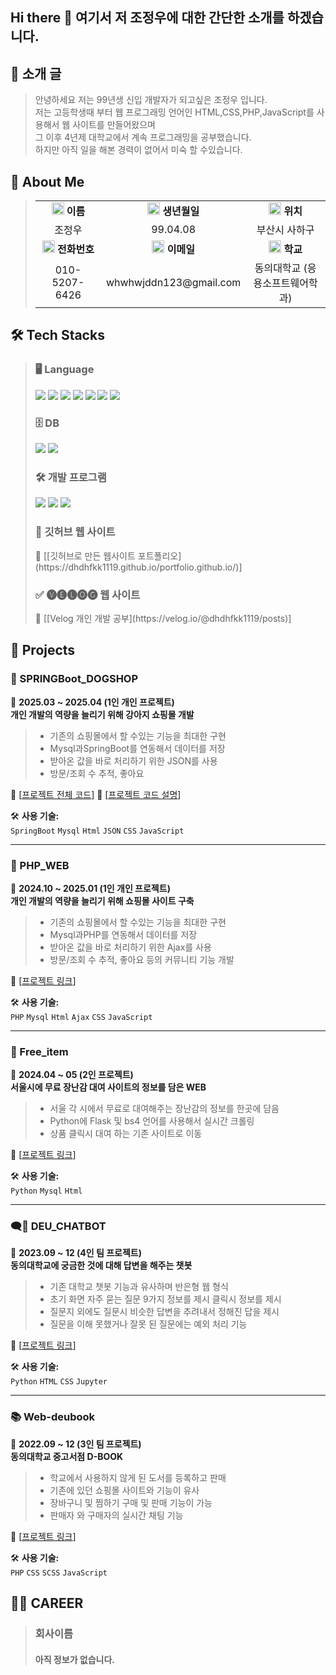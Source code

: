 ## Hi there 👋 여기서 저 조정우에 대한 간단한 소개를 하겠습니다.

## 👋 소개 글</h2>

> 안녕하세요 저는 99년생 신입 개발자가 되고싶은 조정우 입니다. <br />
> 저는 고등학생때 부터 웹 프로그래밍 언어인 HTML,CSS,PHP,JavaScript를 사용해서 웹 사이트를 만들어왔으며 <br />
> 그 이후 4년제 대학교에서 계속 프로그래밍을 공부했습니다.<br />
> 하지만 아직 일을 해본 경력이 없어서 미숙 할 수있습니다.

## 📌 About Me

><table>
>  <tr>
>    <td align="center"> <img src="https://github.com/user-attachments/assets/659a1079-af2e-4a63-9fde-c3921b07a152" height="20"> <strong>이름</strong> </td>
>    <td align="center"> <img src="https://github.com/user-attachments/assets/f66f5ec5-793f-43f4-8784-b751c945505a" height="20"> <strong>생년월일</strong> </td>
>    <td align="center"> <img src="https://github.com/user-attachments/assets/a1aa4151-c461-4d50-82de-6542c32394f6" height="20"> <strong>위치</strong> </td>
>  </tr>
>  <tr>
>    <td align="center"> 조정우 </td>
>    <td align="center"> 99.04.08 </td>
>    <td align="center"> 부산시 사하구 </td>
>  </tr>
>  <tr>
>    <td align="center"> <img src="https://github.com/user-attachments/assets/3297ad70-2f1d-424d-8e44-b5a9bf03e6d5" height="20"> <strong>전화번호</strong> </td>
>    <td align="center"> <img src="https://github.com/user-attachments/assets/b689ab6a-b558-4eb0-b644-e2c03f7382e4" height="20"> <strong>이메일</strong> </td>
>    <td align="center"> <img src="https://github.com/user-attachments/assets/adda0b32-cfe8-4abb-9507-5908dbfbd5fc" height="20"> <strong>학교</strong> </td>
>  </tr>
>  <tr>
>    <td align="center"> 010-5207-6426 </td>
>    <td align="center"> whwhwjddn123@gmail.com </td>
>    <td align="center"> 동의대학교 (응용소프트웨어학과) </td>
>  </tr>
></table>



## 🛠️ Tech Stacks 

> ### 🖥 Language
> <p align="left">
>  <img src="https://img.shields.io/badge/PHP-777BB4?style=flat-square&logo=PHP&logoColor=white"/>
>  <img src="https://img.shields.io/badge/HTML5-E34F26?style=flat-square&logo=HTML5&logoColor=white"/>
>  <img src="https://img.shields.io/badge/CSS3-1572B6?style=flat-square&logo=CSS3&logoColor=white"/>
>  <img src="https://img.shields.io/badge/Flask-000000?style=flat-square&logo=Flask&logoColor=white"/>
>  <img src="https://img.shields.io/badge/SpringBoot-6DB33F?style=flat-square&logo=Spring-Boot&logoColor=white"/>
>  <img src="https://img.shields.io/badge/Javascript-F7DF1E?style=flat-square&logo=Javascript&logoColor=white"/>
>  <img src="https://img.shields.io/badge/jQuery-0769AD?style=flat-square&logo=jQuery&logoColor=white"/>
></p>
>
>### 🗄 DB
><p align="left">
>  <img src="https://img.shields.io/badge/MySQL-4479A1?style=flat-square&logo=MySQL&logoColor=white"/>
>  <img src="https://img.shields.io/badge/MariaDB-003545?style=flat-square&logo=MariaDB&logoColor=white"/>
></p>
>
>### 🛠 개발 프로그램
><p align="left">
>  <img src="https://img.shields.io/badge/IntelliJ%20IDEA-000000?style=flat-square&logo=IntelliJ-IDEA&logoColor=white"/>
>  <img src="https://img.shields.io/badge/VSCode-007ACC?style=flat-square&logo=Visual-Studio-Code&logoColor=white"/>
>  <img src="https://img.shields.io/badge/Sublime_Text-FF9800?style=flat-square&logo=Sublime-Text&logoColor=white"/>
></p>
>
>### 📃 깃허브 웹 사이트 
><p align="left">
>  🔗 [[깃허브로 만든 웹사이트 포트폴리오](https://dhdhfkk1119.github.io/portfolio.github.io/)]
></p>
>
>### ✅ 🅥🅔🅛🅞🅖 웹 사이트
><p align="left">
>  🔗 [[Velog 개인 개발 공부](https://velog.io/@dhdhfkk1119/posts)]
></p>

## 🚀 Projects 

### 🐶 SPRINGBoot_DOGSHOP 
📅 **2025.03 ~ 2025.04 (1인 개인 프로젝트)**  
**개인 개발의 역량을 늘리기 위해 강아지 쇼핑몰 개발**  
> - 기존의 쇼핑몰에서 할 수있는 기능을 최대한 구현   
> - Mysql과SpringBoot를 연동해서 데이터를 저장
> - 받아온 값을 바로 처리하기 위한 JSON를 사용
> - 방문/조회 수 추적, 좋아요 

🔗 [[프로젝트 전체 코드](https://github.com/dhdhfkk1119/DOGSHOP.git)]
🔗 [[프로젝트 코드 설명](https://www.notion.so/1afccc56b31e8013b325d0fb88095146?pvs=4)]

🛠 **사용 기술:**  
`SpringBoot` `Mysql` `Html` `JSON` `CSS` `JavaScript`

 ---

### 🛒 PHP_WEB 
📅 **2024.10 ~ 2025.01 (1인 개인 프로젝트)**  
**개인 개발의 역량을 늘리기 위해 쇼핑몰 사이트 구축**  
> - 기존의 쇼핑몰에서 할 수있는 기능을 최대한 구현   
> - Mysql과PHP를 연동해서 데이터를 저장
> - 받아온 값을 바로 처리하기 위한 Ajax를 사용
> - 방문/조회 수 추적, 좋아요 등의 커뮤니티 기능 개발  

🔗 [[프로젝트 링크](https://github.com/dhdhfkk1119/PHP_web.git)]
 
🛠 **사용 기술:**  
`PHP` `Mysql` `Html` `Ajax` `CSS` `JavaScript`

 ---

### 🤖 Free_item
📅 **2024.04 ~ 05 (2인 프로젝트)**  
**서울시에 무료 장난감 대여 사이트의 정보를 담은 WEB**  
> - 서울 각 시에서 무료로 대여해주는 장난감의 정보를 한곳에 담음  
> - Python에 Flask 및 bs4 언어를 사용해서 실시간 크롤링 
> - 상품 클릭시 대여 하는 기존 사이트로 이동  

🔗 [[프로젝트 링크](https://github.com/dhdhfkk1119/Free_item)]  

🛠 **사용 기술:**  
`Python` `Mysql` `Html`  
 
 ---

### 🗨️💬 DEU_CHATBOT
📅 **2023.09 ~ 12 (4인 팀 프로젝트)**  
**동의대학교에 궁금한 것에 대해 답변을 해주는 챗봇**  
> - 기존 대학교 챗봇 기능과 유사하며 반은형 웹 형식
> - 초기 화면 자주 묻는 질문 9가지 정보를 제시 클릭시 정보를 제시
> - 질문지 외에도 질문시 비슷한 답변을 추려내서 정해진 답을 제시  
> - 질문을 이해 못했거나 잘못 된 질문에는 예외 처리 기능

🔗 [[프로젝트 링크](https://github.com/dhdhfkk1119/DEU_CHATBOT_DeuBuddy.git)]

🛠 **사용 기술:**  
`Python` `HTML` `CSS` `Jupyter`  

 ---

### 📚 Web-deubook
📅 **2022.09 ~ 12 (3인 팀 프로젝트)**  
**동의대학교 중고서점 D-BOOK**  
> - 학교에서 사용하지 않게 된 도서를 등록하고 판매  
> - 기존에 있던 쇼핑몰 사이트와 기능이 유사   
> - 장바구니 및 찜하기 구매 및 판매 기능이 가능
> - 판매자 와 구매자의 실시간 채팅 기능

🔗 [[프로젝트 링크](https://github.com/dhdhfkk1119/web-deubook.git)]
 
🛠 **사용 기술:**  
`PHP` `CSS` `SCSS` `JavaScript`
    
<h2 style="text-decoration: none;">🧑‍💻 CAREER</h2>

> ### 회사이름 
> #### 아직 정보가 없습니다.

<!--
**dhdhfkk1119/dhdhfkk1119** is a ✨ _special_ ✨ repository because its `README.md` (this file) appears on your GitHub profile.

Here are some ideas to get you started:

- 🔭 I’m currently working on ...
- 🌱 I’m currently learning ...
- 👯 I’m looking to collaborate on ...
- 🤔 I’m looking for help with ...
- 💬 Ask me about ...
- 📫 How to reach me: ...
- 😄 Pronouns: ...
- ⚡ Fun fact: ...
-->
